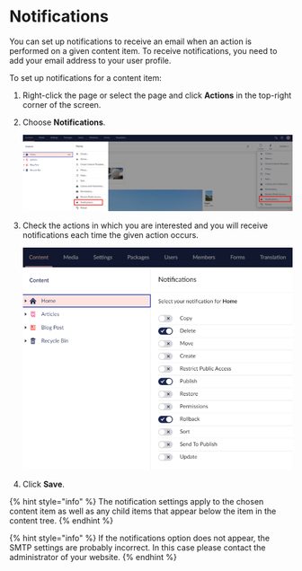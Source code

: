 # Notifications

You can set up notifications to receive an email when an action is performed on a given content item. To receive notifications, you need to add your email address to your user profile.

To set up notifications for a content item:

1. Right-click the page or select the page and click **Actions** in the top-right corner of the screen.
2.  Choose **Notifications**.

    ![Notifications Menu](../../../../../10/umbraco-cms/tutorials/editors-manual/tips-and-tricks/images/Notifications-menu.png)
3.  Check the actions in which you are interested and you will receive notifications each time the given action occurs.

    ![notifications.jpg](../../../../../10/umbraco-cms/tutorials/editors-manual/tips-and-tricks/images/notifications-v9.png)
4. Click **Save**.

{% hint style="info" %}
The notification settings apply to the chosen content item as well as any child items that appear below the item in the content tree.
{% endhint %}

{% hint style="info" %}
If the notifications option does not appear, the SMTP settings are probably incorrect. In this case please contact the administrator of your website.
{% endhint %}

